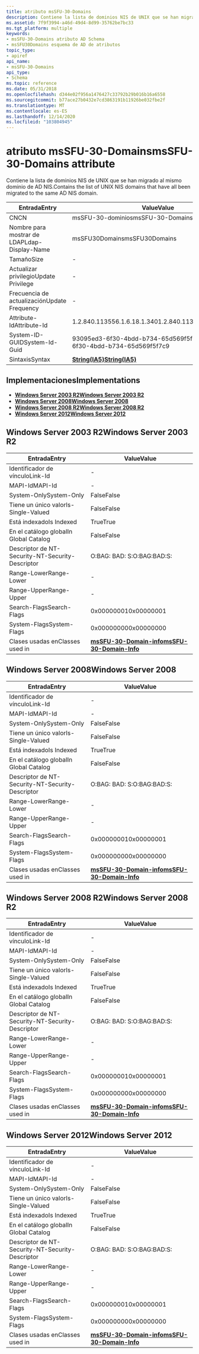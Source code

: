 ```yaml
---
title: atributo msSFU-30-Domains
description: Contiene la lista de dominios NIS de UNIX que se han migrado al mismo dominio de AD NIS.
ms.assetid: 7f9f3994-a46d-49d4-8d99-35762be7bc33
ms.tgt_platform: multiple
keywords:
- msSFU-30-Domains atributo AD Schema
- msSFU30Domains esquema de AD de atributos
topic_type:
- apiref
api_name:
- msSFU-30-Domains
api_type:
- Schema
ms.topic: reference
ms.date: 05/31/2018
ms.openlocfilehash: d344e02f956a1476427c33792b29b016b16a6558
ms.sourcegitcommit: b77ace27b0432e7cd3863191b11926be032fbe2f
ms.translationtype: MT
ms.contentlocale: es-ES
ms.lasthandoff: 12/14/2020
ms.locfileid: "103804945"
---
```

# <a name="mssfu-30-domains-attribute"></a><span data-ttu-id="cec50-105">atributo msSFU-30-Domains</span><span class="sxs-lookup"><span data-stu-id="cec50-105">msSFU-30-Domains attribute</span></span>

<span data-ttu-id="cec50-106">Contiene la lista de dominios NIS de UNIX que se han migrado al mismo dominio de AD NIS.</span><span class="sxs-lookup"><span data-stu-id="cec50-106">Contains the list of UNIX NIS domains that have all been migrated to the same AD NIS domain.</span></span>



| <span data-ttu-id="cec50-107">Entrada</span><span class="sxs-lookup"><span data-stu-id="cec50-107">Entry</span></span> | <span data-ttu-id="cec50-108">Value</span><span class="sxs-lookup"><span data-stu-id="cec50-108">Value</span></span> |
|-------------------|--------------------------------------|
| <span data-ttu-id="cec50-109">CN</span><span class="sxs-lookup"><span data-stu-id="cec50-109">CN</span></span>                | <span data-ttu-id="cec50-110">msSFU-30-dominios</span><span class="sxs-lookup"><span data-stu-id="cec50-110">msSFU-30-Domains</span></span>                     |
| <span data-ttu-id="cec50-111">Nombre para mostrar de LDAP</span><span class="sxs-lookup"><span data-stu-id="cec50-111">Ldap-Display-Name</span></span> | <span data-ttu-id="cec50-112">msSFU30Domains</span><span class="sxs-lookup"><span data-stu-id="cec50-112">msSFU30Domains</span></span>                       |
| <span data-ttu-id="cec50-113">Tamaño</span><span class="sxs-lookup"><span data-stu-id="cec50-113">Size</span></span>              | \-                                   |
| <span data-ttu-id="cec50-114">Actualizar privilegio</span><span class="sxs-lookup"><span data-stu-id="cec50-114">Update Privilege</span></span>  | \-                                   |
| <span data-ttu-id="cec50-115">Frecuencia de actualización</span><span class="sxs-lookup"><span data-stu-id="cec50-115">Update Frequency</span></span>  | \-                                   |
| <span data-ttu-id="cec50-116">Attribute-Id</span><span class="sxs-lookup"><span data-stu-id="cec50-116">Attribute-Id</span></span>      | <span data-ttu-id="cec50-117">1.2.840.113556.1.6.18.1.340</span><span class="sxs-lookup"><span data-stu-id="cec50-117">1.2.840.113556.1.6.18.1.340</span></span>          |
| <span data-ttu-id="cec50-118">System-ID-GUID</span><span class="sxs-lookup"><span data-stu-id="cec50-118">System-Id-Guid</span></span>    | <span data-ttu-id="cec50-119">93095ed3-6f30-4bdd-b734-65d569f5f7c9</span><span class="sxs-lookup"><span data-stu-id="cec50-119">93095ed3-6f30-4bdd-b734-65d569f5f7c9</span></span> |
| <span data-ttu-id="cec50-120">Sintaxis</span><span class="sxs-lookup"><span data-stu-id="cec50-120">Syntax</span></span>            | [<span data-ttu-id="cec50-121">**String(IA5)**</span><span class="sxs-lookup"><span data-stu-id="cec50-121">**String(IA5)**</span></span>](s-string-ia5.md)  |



## <a name="implementations"></a><span data-ttu-id="cec50-122">Implementaciones</span><span class="sxs-lookup"><span data-stu-id="cec50-122">Implementations</span></span>

-   [<span data-ttu-id="cec50-123">**Windows Server 2003 R2**</span><span class="sxs-lookup"><span data-stu-id="cec50-123">**Windows Server 2003 R2**</span></span>](#windows-server-2003-r2)
-   [<span data-ttu-id="cec50-124">**Windows Server 2008**</span><span class="sxs-lookup"><span data-stu-id="cec50-124">**Windows Server 2008**</span></span>](#windows-server-2008)
-   [<span data-ttu-id="cec50-125">**Windows Server 2008 R2**</span><span class="sxs-lookup"><span data-stu-id="cec50-125">**Windows Server 2008 R2**</span></span>](#windows-server-2008-r2)
-   [<span data-ttu-id="cec50-126">**Windows Server 2012**</span><span class="sxs-lookup"><span data-stu-id="cec50-126">**Windows Server 2012**</span></span>](#windows-server-2012)

## <a name="windows-server-2003-r2"></a><span data-ttu-id="cec50-127">Windows Server 2003 R2</span><span class="sxs-lookup"><span data-stu-id="cec50-127">Windows Server 2003 R2</span></span>



| <span data-ttu-id="cec50-128">Entrada</span><span class="sxs-lookup"><span data-stu-id="cec50-128">Entry</span></span> | <span data-ttu-id="cec50-129">Value</span><span class="sxs-lookup"><span data-stu-id="cec50-129">Value</span></span> |
|------------------------|----------------------------------------------------------------|
| <span data-ttu-id="cec50-130">Identificador de vínculo</span><span class="sxs-lookup"><span data-stu-id="cec50-130">Link-Id</span></span>                | \-                                                             |
| <span data-ttu-id="cec50-131">MAPI-Id</span><span class="sxs-lookup"><span data-stu-id="cec50-131">MAPI-Id</span></span>                | \-                                                             |
| <span data-ttu-id="cec50-132">System-Only</span><span class="sxs-lookup"><span data-stu-id="cec50-132">System-Only</span></span>            | <span data-ttu-id="cec50-133">False</span><span class="sxs-lookup"><span data-stu-id="cec50-133">False</span></span>                                                          |
| <span data-ttu-id="cec50-134">Tiene un único valor</span><span class="sxs-lookup"><span data-stu-id="cec50-134">Is-Single-Valued</span></span>       | <span data-ttu-id="cec50-135">False</span><span class="sxs-lookup"><span data-stu-id="cec50-135">False</span></span>                                                          |
| <span data-ttu-id="cec50-136">Está indexado</span><span class="sxs-lookup"><span data-stu-id="cec50-136">Is Indexed</span></span>             | <span data-ttu-id="cec50-137">True</span><span class="sxs-lookup"><span data-stu-id="cec50-137">True</span></span>                                                           |
| <span data-ttu-id="cec50-138">En el catálogo global</span><span class="sxs-lookup"><span data-stu-id="cec50-138">In Global Catalog</span></span>      | <span data-ttu-id="cec50-139">False</span><span class="sxs-lookup"><span data-stu-id="cec50-139">False</span></span>                                                          |
| <span data-ttu-id="cec50-140">Descriptor de NT-Security-</span><span class="sxs-lookup"><span data-stu-id="cec50-140">NT-Security-Descriptor</span></span> | <span data-ttu-id="cec50-141">O:BAG: BAD: S:</span><span class="sxs-lookup"><span data-stu-id="cec50-141">O:BAG:BAD:S:</span></span>                                                   |
| <span data-ttu-id="cec50-142">Range-Lower</span><span class="sxs-lookup"><span data-stu-id="cec50-142">Range-Lower</span></span>            | \-                                                             |
| <span data-ttu-id="cec50-143">Range-Upper</span><span class="sxs-lookup"><span data-stu-id="cec50-143">Range-Upper</span></span>            | \-                                                             |
| <span data-ttu-id="cec50-144">Search-Flags</span><span class="sxs-lookup"><span data-stu-id="cec50-144">Search-Flags</span></span>           | <span data-ttu-id="cec50-145">0x00000001</span><span class="sxs-lookup"><span data-stu-id="cec50-145">0x00000001</span></span>                                                     |
| <span data-ttu-id="cec50-146">System-Flags</span><span class="sxs-lookup"><span data-stu-id="cec50-146">System-Flags</span></span>           | <span data-ttu-id="cec50-147">0x00000000</span><span class="sxs-lookup"><span data-stu-id="cec50-147">0x00000000</span></span>                                                     |
| <span data-ttu-id="cec50-148">Clases usadas en</span><span class="sxs-lookup"><span data-stu-id="cec50-148">Classes used in</span></span>        | [<span data-ttu-id="cec50-149">**msSFU-30-Domain-info**</span><span class="sxs-lookup"><span data-stu-id="cec50-149">**msSFU-30-Domain-Info**</span></span>](c-mssfu30domaininfo.md)<br/> |



## <a name="windows-server-2008"></a><span data-ttu-id="cec50-150">Windows Server 2008</span><span class="sxs-lookup"><span data-stu-id="cec50-150">Windows Server 2008</span></span>



| <span data-ttu-id="cec50-151">Entrada</span><span class="sxs-lookup"><span data-stu-id="cec50-151">Entry</span></span> | <span data-ttu-id="cec50-152">Value</span><span class="sxs-lookup"><span data-stu-id="cec50-152">Value</span></span> |
|------------------------|----------------------------------------------------------------|
| <span data-ttu-id="cec50-153">Identificador de vínculo</span><span class="sxs-lookup"><span data-stu-id="cec50-153">Link-Id</span></span>                | \-                                                             |
| <span data-ttu-id="cec50-154">MAPI-Id</span><span class="sxs-lookup"><span data-stu-id="cec50-154">MAPI-Id</span></span>                | \-                                                             |
| <span data-ttu-id="cec50-155">System-Only</span><span class="sxs-lookup"><span data-stu-id="cec50-155">System-Only</span></span>            | <span data-ttu-id="cec50-156">False</span><span class="sxs-lookup"><span data-stu-id="cec50-156">False</span></span>                                                          |
| <span data-ttu-id="cec50-157">Tiene un único valor</span><span class="sxs-lookup"><span data-stu-id="cec50-157">Is-Single-Valued</span></span>       | <span data-ttu-id="cec50-158">False</span><span class="sxs-lookup"><span data-stu-id="cec50-158">False</span></span>                                                          |
| <span data-ttu-id="cec50-159">Está indexado</span><span class="sxs-lookup"><span data-stu-id="cec50-159">Is Indexed</span></span>             | <span data-ttu-id="cec50-160">True</span><span class="sxs-lookup"><span data-stu-id="cec50-160">True</span></span>                                                           |
| <span data-ttu-id="cec50-161">En el catálogo global</span><span class="sxs-lookup"><span data-stu-id="cec50-161">In Global Catalog</span></span>      | <span data-ttu-id="cec50-162">False</span><span class="sxs-lookup"><span data-stu-id="cec50-162">False</span></span>                                                          |
| <span data-ttu-id="cec50-163">Descriptor de NT-Security-</span><span class="sxs-lookup"><span data-stu-id="cec50-163">NT-Security-Descriptor</span></span> | <span data-ttu-id="cec50-164">O:BAG: BAD: S:</span><span class="sxs-lookup"><span data-stu-id="cec50-164">O:BAG:BAD:S:</span></span>                                                   |
| <span data-ttu-id="cec50-165">Range-Lower</span><span class="sxs-lookup"><span data-stu-id="cec50-165">Range-Lower</span></span>            | \-                                                             |
| <span data-ttu-id="cec50-166">Range-Upper</span><span class="sxs-lookup"><span data-stu-id="cec50-166">Range-Upper</span></span>            | \-                                                             |
| <span data-ttu-id="cec50-167">Search-Flags</span><span class="sxs-lookup"><span data-stu-id="cec50-167">Search-Flags</span></span>           | <span data-ttu-id="cec50-168">0x00000001</span><span class="sxs-lookup"><span data-stu-id="cec50-168">0x00000001</span></span>                                                     |
| <span data-ttu-id="cec50-169">System-Flags</span><span class="sxs-lookup"><span data-stu-id="cec50-169">System-Flags</span></span>           | <span data-ttu-id="cec50-170">0x00000000</span><span class="sxs-lookup"><span data-stu-id="cec50-170">0x00000000</span></span>                                                     |
| <span data-ttu-id="cec50-171">Clases usadas en</span><span class="sxs-lookup"><span data-stu-id="cec50-171">Classes used in</span></span>        | [<span data-ttu-id="cec50-172">**msSFU-30-Domain-info**</span><span class="sxs-lookup"><span data-stu-id="cec50-172">**msSFU-30-Domain-Info**</span></span>](c-mssfu30domaininfo.md)<br/> |



## <a name="windows-server-2008-r2"></a><span data-ttu-id="cec50-173">Windows Server 2008 R2</span><span class="sxs-lookup"><span data-stu-id="cec50-173">Windows Server 2008 R2</span></span>



| <span data-ttu-id="cec50-174">Entrada</span><span class="sxs-lookup"><span data-stu-id="cec50-174">Entry</span></span> | <span data-ttu-id="cec50-175">Value</span><span class="sxs-lookup"><span data-stu-id="cec50-175">Value</span></span> |
|------------------------|----------------------------------------------------------------|
| <span data-ttu-id="cec50-176">Identificador de vínculo</span><span class="sxs-lookup"><span data-stu-id="cec50-176">Link-Id</span></span>                | \-                                                             |
| <span data-ttu-id="cec50-177">MAPI-Id</span><span class="sxs-lookup"><span data-stu-id="cec50-177">MAPI-Id</span></span>                | \-                                                             |
| <span data-ttu-id="cec50-178">System-Only</span><span class="sxs-lookup"><span data-stu-id="cec50-178">System-Only</span></span>            | <span data-ttu-id="cec50-179">False</span><span class="sxs-lookup"><span data-stu-id="cec50-179">False</span></span>                                                          |
| <span data-ttu-id="cec50-180">Tiene un único valor</span><span class="sxs-lookup"><span data-stu-id="cec50-180">Is-Single-Valued</span></span>       | <span data-ttu-id="cec50-181">False</span><span class="sxs-lookup"><span data-stu-id="cec50-181">False</span></span>                                                          |
| <span data-ttu-id="cec50-182">Está indexado</span><span class="sxs-lookup"><span data-stu-id="cec50-182">Is Indexed</span></span>             | <span data-ttu-id="cec50-183">True</span><span class="sxs-lookup"><span data-stu-id="cec50-183">True</span></span>                                                           |
| <span data-ttu-id="cec50-184">En el catálogo global</span><span class="sxs-lookup"><span data-stu-id="cec50-184">In Global Catalog</span></span>      | <span data-ttu-id="cec50-185">False</span><span class="sxs-lookup"><span data-stu-id="cec50-185">False</span></span>                                                          |
| <span data-ttu-id="cec50-186">Descriptor de NT-Security-</span><span class="sxs-lookup"><span data-stu-id="cec50-186">NT-Security-Descriptor</span></span> | <span data-ttu-id="cec50-187">O:BAG: BAD: S:</span><span class="sxs-lookup"><span data-stu-id="cec50-187">O:BAG:BAD:S:</span></span>                                                   |
| <span data-ttu-id="cec50-188">Range-Lower</span><span class="sxs-lookup"><span data-stu-id="cec50-188">Range-Lower</span></span>            | \-                                                             |
| <span data-ttu-id="cec50-189">Range-Upper</span><span class="sxs-lookup"><span data-stu-id="cec50-189">Range-Upper</span></span>            | \-                                                             |
| <span data-ttu-id="cec50-190">Search-Flags</span><span class="sxs-lookup"><span data-stu-id="cec50-190">Search-Flags</span></span>           | <span data-ttu-id="cec50-191">0x00000001</span><span class="sxs-lookup"><span data-stu-id="cec50-191">0x00000001</span></span>                                                     |
| <span data-ttu-id="cec50-192">System-Flags</span><span class="sxs-lookup"><span data-stu-id="cec50-192">System-Flags</span></span>           | <span data-ttu-id="cec50-193">0x00000000</span><span class="sxs-lookup"><span data-stu-id="cec50-193">0x00000000</span></span>                                                     |
| <span data-ttu-id="cec50-194">Clases usadas en</span><span class="sxs-lookup"><span data-stu-id="cec50-194">Classes used in</span></span>        | [<span data-ttu-id="cec50-195">**msSFU-30-Domain-info**</span><span class="sxs-lookup"><span data-stu-id="cec50-195">**msSFU-30-Domain-Info**</span></span>](c-mssfu30domaininfo.md)<br/> |



## <a name="windows-server-2012"></a><span data-ttu-id="cec50-196">Windows Server 2012</span><span class="sxs-lookup"><span data-stu-id="cec50-196">Windows Server 2012</span></span>



| <span data-ttu-id="cec50-197">Entrada</span><span class="sxs-lookup"><span data-stu-id="cec50-197">Entry</span></span> | <span data-ttu-id="cec50-198">Value</span><span class="sxs-lookup"><span data-stu-id="cec50-198">Value</span></span> |
|------------------------|----------------------------------------------------------------|
| <span data-ttu-id="cec50-199">Identificador de vínculo</span><span class="sxs-lookup"><span data-stu-id="cec50-199">Link-Id</span></span>                | \-                                                             |
| <span data-ttu-id="cec50-200">MAPI-Id</span><span class="sxs-lookup"><span data-stu-id="cec50-200">MAPI-Id</span></span>                | \-                                                             |
| <span data-ttu-id="cec50-201">System-Only</span><span class="sxs-lookup"><span data-stu-id="cec50-201">System-Only</span></span>            | <span data-ttu-id="cec50-202">False</span><span class="sxs-lookup"><span data-stu-id="cec50-202">False</span></span>                                                          |
| <span data-ttu-id="cec50-203">Tiene un único valor</span><span class="sxs-lookup"><span data-stu-id="cec50-203">Is-Single-Valued</span></span>       | <span data-ttu-id="cec50-204">False</span><span class="sxs-lookup"><span data-stu-id="cec50-204">False</span></span>                                                          |
| <span data-ttu-id="cec50-205">Está indexado</span><span class="sxs-lookup"><span data-stu-id="cec50-205">Is Indexed</span></span>             | <span data-ttu-id="cec50-206">True</span><span class="sxs-lookup"><span data-stu-id="cec50-206">True</span></span>                                                           |
| <span data-ttu-id="cec50-207">En el catálogo global</span><span class="sxs-lookup"><span data-stu-id="cec50-207">In Global Catalog</span></span>      | <span data-ttu-id="cec50-208">False</span><span class="sxs-lookup"><span data-stu-id="cec50-208">False</span></span>                                                          |
| <span data-ttu-id="cec50-209">Descriptor de NT-Security-</span><span class="sxs-lookup"><span data-stu-id="cec50-209">NT-Security-Descriptor</span></span> | <span data-ttu-id="cec50-210">O:BAG: BAD: S:</span><span class="sxs-lookup"><span data-stu-id="cec50-210">O:BAG:BAD:S:</span></span>                                                   |
| <span data-ttu-id="cec50-211">Range-Lower</span><span class="sxs-lookup"><span data-stu-id="cec50-211">Range-Lower</span></span>            | \-                                                             |
| <span data-ttu-id="cec50-212">Range-Upper</span><span class="sxs-lookup"><span data-stu-id="cec50-212">Range-Upper</span></span>            | \-                                                             |
| <span data-ttu-id="cec50-213">Search-Flags</span><span class="sxs-lookup"><span data-stu-id="cec50-213">Search-Flags</span></span>           | <span data-ttu-id="cec50-214">0x00000001</span><span class="sxs-lookup"><span data-stu-id="cec50-214">0x00000001</span></span>                                                     |
| <span data-ttu-id="cec50-215">System-Flags</span><span class="sxs-lookup"><span data-stu-id="cec50-215">System-Flags</span></span>           | <span data-ttu-id="cec50-216">0x00000000</span><span class="sxs-lookup"><span data-stu-id="cec50-216">0x00000000</span></span>                                                     |
| <span data-ttu-id="cec50-217">Clases usadas en</span><span class="sxs-lookup"><span data-stu-id="cec50-217">Classes used in</span></span>        | [<span data-ttu-id="cec50-218">**msSFU-30-Domain-info**</span><span class="sxs-lookup"><span data-stu-id="cec50-218">**msSFU-30-Domain-Info**</span></span>](c-mssfu30domaininfo.md)<br/> |



 

 





